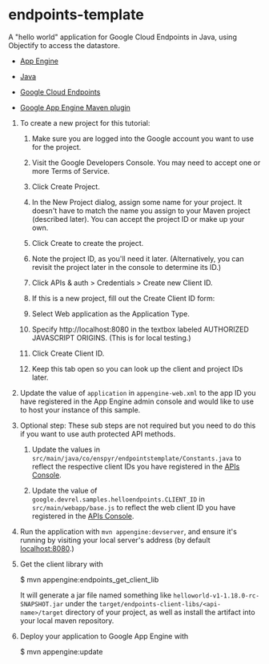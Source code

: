 endpoints-template
=============================================

A "hello world" application for Google Cloud Endpoints in Java, using Objectify to access the datastore. 

- [App Engine][1]

- [Java][2]

- [Google Cloud Endpoints][3]
- [Google App Engine Maven plugin][4]

1. To create a new project for this tutorial:

    1. Make sure you are logged into the Google account you want to use for the project.

    1. Visit the Google Developers Console. You may need to accept one or more Terms of Service.

    1. Click Create Project.

    1. In the New Project dialog, assign some name for your project. It doesn't have to match the name you assign to your Maven project (described later). You can accept the project ID or make up your own.

    1. Click Create to create the project.

    1. Note the project ID, as you'll need it later. (Alternatively, you can revisit the project later in the console to determine its ID.)

    1. Click APIs & auth > Credentials > Create new Client ID.

    1. If this is a new project, fill out the Create Client ID form:

    1. Select Web application as the Application Type.
    1. Specify http://localhost:8080 in the textbox labeled AUTHORIZED JAVASCRIPT ORIGINS. (This is for local testing.)
    1. Click Create Client ID.
    1. Keep this tab open so you can look up the client and project IDs later.

1. Update the value of `application` in `appengine-web.xml` to the app
   ID you have registered in the App Engine admin console and would
   like to use to host your instance of this sample.

1. Optional step: These sub steps are not required but you need to do
   this if you want to use auth protected API methods.

    1. Update the values in `src/main/java/co/enspyr/endpointstemplate/Constants.java`
       to reflect the respective client IDs you have registered in the
       [APIs Console][6].

    1. Update the value of `google.devrel.samples.helloendpoints.CLIENT_ID`
       in `src/main/webapp/base.js` to reflect the web client ID you have
       registered in the [APIs Console][4].

1. Run the application with `mvn appengine:devserver`, and ensure it's
   running by visiting your local server's address (by default
   [localhost:8080][5].)

1. Get the client library with

   $ mvn appengine:endpoints_get_client_lib

   It will generate a jar file named something like
   `helloworld-v1-1.18.0-rc-SNAPSHOT.jar` under the
   `target/endpoints-client-libs/<api-name>/target` directory of your
   project, as well as install the artifact into your local maven
   repository.

1. Deploy your application to Google App Engine with

   $ mvn appengine:update

[1]: https://developers.google.com/appengine
[2]: http://java.com/en/
[3]: https://developers.google.com/appengine/docs/java/endpoints/
[4]: https://developers.google.com/appengine/docs/java/tools/maven
[5]: https://localhost:8080/
[6]: https://console.developers.google.com/
